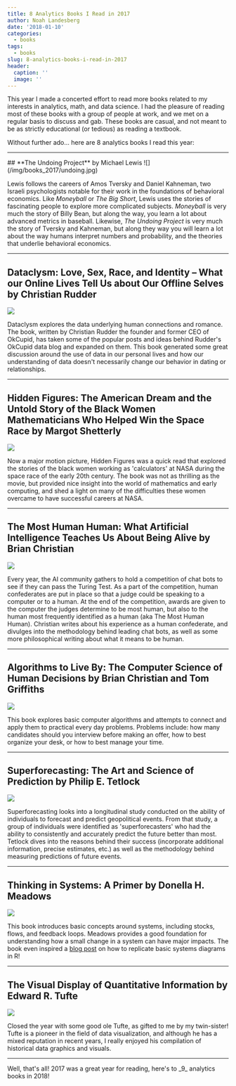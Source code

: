 ```yaml
---
title: 8 Analytics Books I Read in 2017
author: Noah Landesberg
date: '2018-01-10'
categories:
  - books
tags:
  - books
slug: 8-analytics-books-i-read-in-2017
header:
  caption: ''
  image: ''
---
```


This year I made a concerted effort to read more books related to my interests in analytics, math, and data science. I had the pleasure of reading most of these books with a group of people at work, and we met on a regular basis to discuss and gab. These books are casual, and not meant to be as strictly educational (or tedious) as reading a textbook.

Without further ado... here are 8 analytics books I read this year:
<hr>
## **The Undoing Project** by Michael Lewis  
![](/img/books_2017/undoing.jpg)  

Lewis follows the careers of Amos Tversky and Daniel Kahneman, two Israeli psychologists notable for their work in the foundations of behavioral economics. Like _Moneyball_ or _The Big Short_, Lewis uses the stories of fascinating people to explore more complicated subjects. _Moneyball_ is very much the story of Billy Bean, but along the way, you learn a lot about advanced metrics in baseball. Likewise, _The Undoing Project_ is very much the story of Tversky and Kahneman, but along they way you will learn a lot about the way humans interpret numbers and probability, and the theories that underlie behavioral economics.
<hr>

## **Dataclysm: Love, Sex, Race, and Identity – What our Online Lives Tell Us about Our Offline Selves** by Christian Rudder
![](/img/books_2017/dataclysm.jpg)  

Dataclysm explores the data underlying human connections and romance. The book, written by Christian Rudder the founder and former CEO of OkCupid, has taken some of the popular posts and ideas behind Rudder's OkCupid data blog and expanded on them. This book generated some great discussion around the use of data in our personal lives and how our understanding of data doesn't necessarily change our behavior in dating or relationships.
<hr>

## **Hidden Figures: The American Dream and the Untold Story of the Black Women Mathematicians Who Helped Win the Space Race** by Margot Shetterly
![](/img/books_2017/hidden.jpg)  

Now a major motion picture, Hidden Figures was a quick read that explored the stories of the black women working as 'calculators' at NASA during the space race of the early 20th century. The book was not as thrilling as the movie, but provided nice insight into the world of mathematics and early computing, and shed a light on many of the difficulties these women overcame to have successful careers at NASA.
<hr>

## **The Most Human Human: What Artificial Intelligence Teaches Us About Being Alive** by Brian Christian
![](/img/books_2017/human.jpg) 

Every year, the AI community gathers to hold a competition of chat bots to see if they can pass the Turing Test. As a part of the competition, human confederates are put in place so that a judge could be speaking to a computer or to a human. At the end of the competition, awards are given to the computer the judges determine to be most human, but also to the human most frequently identified as a human (aka The Most Human Human). Christian writes about his experience as a human confederate, and divulges into the methodology behind leading chat bots, as well as some more philosophical writing about what it means to be human. 
<hr>

## **Algorithms to Live By: The Computer Science of Human Decisions** by Brian Christian and Tom Griffiths
![](/img/books_2017/algos.jpg) 

This book explores basic computer algorithms and attempts to connect and apply them to practical every day problems. Problems include: how many candidates should you interview before making an offer, how to best organize your desk, or how to best manage your time. 
<hr>

## **Superforecasting: The Art and Science of Prediction** by Philip E. Tetlock
![](/img/books_2017/super.jpg) 

Superforecasting looks into a longitudinal study conducted on the ability of individuals to forecast and predict geopolitical events. From that study, a group of individuals were identified as 'superforecasters' who had the ability to consistently and accurately predict the future better than most. Tetlock dives into the reasons behind their success (incorporate additional information, precise estimates, etc.) as well as the methodology behind measuring predictions of future events.
<hr>

## **Thinking in Systems: A Primer** by Donella H. Meadows
![](/img/books_2017/systems.jpg) 

This book introduces basic concepts around systems, including stocks, flows, and feedback loops. Meadows provides a good foundation for understanding how a small change in a system can have major impacts. The book even inspired a [blog post](https://www.noahlandesberg.com/post/thinking-in-systems-with-diagrammer/) on how to replicate basic systems diagrams in R!
<hr>

## **The Visual Display of Quantitative Information** by Edward R. Tufte
![](/img/books_2017/tufte.jpg) 

Closed the year with some good ole Tufte, as gifted to me by my twin-sister! Tufte is a pioneer in the field of data visualization, and although he has a mixed reputation in recent years, I really enjoyed his compilation of historical data graphics and visuals.

<hr>
Well, that's all! 2017 was a great year for reading, here's to _9_ analytics books in 2018!
